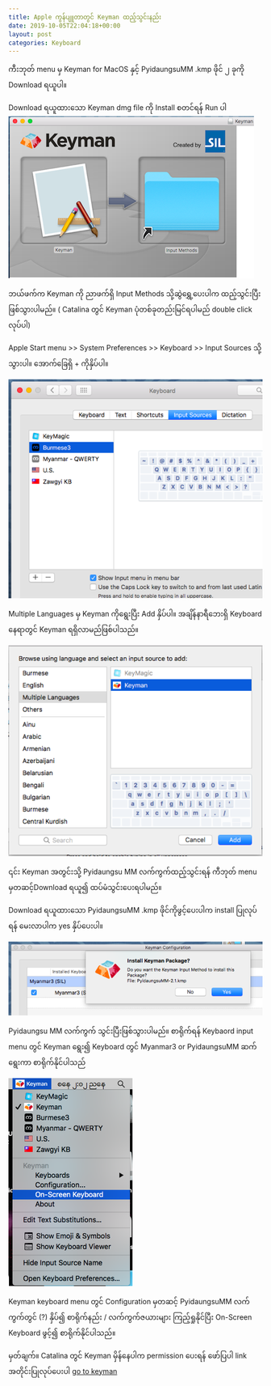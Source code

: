 ```yaml
---
title: Apple ကွန်ပျူတာတွင် Keyman ထည့်သွင်းနည်း
date: 2019-10-05T22:04:18+00:00
layout: post
categories: Keyboard
---
```

ကီးဘုတ် menu မှ Keyman for MacOS နှင့် PyidaungsuMM .kmp ဖိုင် ၂ ခုကို Download ရယူပါ။

Download ရယူထားသော Keyman dmg file ကို Install စတင်ရန် Run ပါ
![Apple Keyman install](/images/keyman-apple1.png)

ဘယ်ဖက်က Keyman ကို ညာဖက်ရှိ Input Methods သို့ဆွဲရွှေ့ပေးပါက ထည့်သွင်းပြီးဖြစ်သွားပါမည်။ ( Catalina တွင် Keyman ပုံတစ်ခုတည်းမြင်ရပါမည် double click လုပ်ပါ)

Apple Start menu >> System Preferences >> Keyboard >> Input Sources သို့သွားပါ။ အောက်ခြေရှိ + ကိုနှိပ်ပါ။

![Apple Keyman install](/images/keyman-apple2.png)

Multiple Languages မှ Keyman ကိုရွေးပြီး Add နှိပ်ပါ။ အချိန်နာရီဘေးရှိ Keyboard နေရာတွင် Keyman ရရှိလာမည်ဖြစ်ပါသည်။ 

![Apple Keyman install](/images/keyman-apple3.png)

၎င်း Keyman အတွင်းသို့ Pyidaungsu MM လက်ကွက်ထည့်သွင်းရန် ကီဘုတ် menu မှတဆင့်Download ရယူ၍ ထပ်မံသွင်းပေးရပါမည်။ 

Download ရယူထားသော PyidaungsuMM .kmp ဖိုင်ကိုဖွင့်ပေးပါက install ပြုလုပ်ရန် မေးလာပါက yes နှိပ်ပေးပါ။

![Apple Keyman install](/images/keyman-apple4.png) 

Pyidaungsu MM လက်ကွက် သွင်းပြီးဖြစ်သွားပါမည်။ စာရိုက်ရန် Keybaord input menu တွင် Keyman ရွေး၍ Keyboard တွင် Myanmar3 or PyidaungsuMM ဆက်ရွေးကာ စာရိုက်နိုင်ပါသည်

![Apple Keyman install](/images/keyman-apple5.png)


Keyman keyboard menu တွင် Configuration မှတဆင့် PyidaungsuMM လက်ကွက်တွင် (?) နှိပ်၍ စာရိုက်နည်း / လက်ကွက်ဇယားများ ကြည့်ရှုနိုင်ပြီး On-Screen Keyboard ဖွင့်၍ စာရိုက်နိုင်ပါသည်။

မှတ်ချက်။ Catalina တွင် Keyman မှိန်နေပါက permission ပေးရန် ဖော်ပြပါ link အတိုင်းပြုလုပ်ပေးပါ [go to keyman](https://help.keyman.com/products/mac/current-version/help/configure-security)